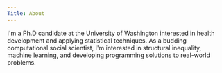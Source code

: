 ```yaml
---
Title: About
---
```


I'm a Ph.D candidate at the University of Washington interested in health development and applying statistical techniques. As a budding computational social scientist, I'm interested in structural inequality, machine learning, and developing programming solutions to real-world problems.
